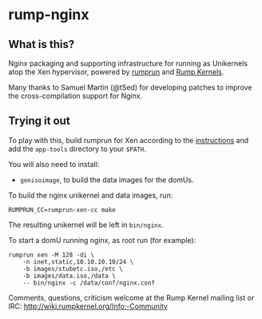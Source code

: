 # rump-nginx

## What is this?

Nginx packaging and supporting infrastructure for running as Unikernels atop
the Xen hypervisor, powered by [rumprun](http://repo.rumpkernel.org/rumprun)
and [Rump Kernels](http://rumpkernel.org).

Many thanks to Samuel Martin (@tSed) for developing patches to improve the
cross-compilation support for Nginx.

## Trying it out

To play with this, build rumprun for Xen according to the
[instructions](http://wiki.rumpkernel.org/Repo%3A-rumprun) and add the
`app-tools` directory to your `$PATH`. 

You will also need to install:
* `genisoimage`, to build the data images for the domUs.

To build the nginx unikernel and data images, run:
````
RUMPRUN_CC=rumprun-xen-cc make
````

The resulting unikernel will be left in `bin/nginx`.

To start a domU running nginx, as root run (for example):

````
rumprun xen -M 128 -di \
    -n inet,static,10.10.10.10/24 \
    -b images/stubetc.iso,/etc \
    -b images/data.iso,/data \
    -- bin/nginx -c /data/conf/nginx.conf
````

Comments, questions, criticism welcome at the Rump Kernel mailing list or IRC:
http://wiki.rumpkernel.org/Info:-Community
